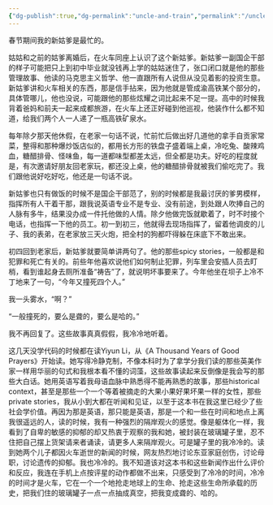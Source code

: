 ```yaml
---
{"dg-publish":true,"dg-permalink":"uncle-and-train","permalink":"/uncle-and-train/"}
---
```



春节期间我的新姑爹是最忙的。

姑姑和之前的姑爹离婚后，在火车同座上认识了这个新姑爹。新姑爹一副国企干部的样子可能把只上到初中毕业就没钱再上学的姑姑迷住了，张口闭口就是他的那些管理故事、他读的马克思主义哲学、他一直跟所有人说但从没见着影的投资生意。新姑爹讲和火车相关的东西，那是信手拈来，因为他就是管成渝高铁某个部分的，具体管哪儿，他也没说，可能跟他的那些炫耀之词比起来不足一提。高中的时候我背着爸妈和前夫一起来成都旅游，在火车上还正好碰到他巡视，他装作什么都不知道，给我们两个人一人递了一瓶高铁矿泉水。

每年除夕那天他休假，在老家一句话不说，忙前忙后做出好几道他的拿手自贡家常菜，整得和那种爆炒饭店似的，都用长方形的铁盘子盛着端上桌，冷吃兔、酸辣鸡血，糖醋排骨、怪味鱼，每一道都味型都差太远，但全都是功夫。好吃的程度就是，有次邀请好朋友回老家玩，都还没上桌，他的糖醋排骨就被我们偷吃完了。我们跟他说好吃好吃，他还是一句话不说。

新姑爹也只有做饭的时候不是国企干部范了，别的时候都是我最讨厌的爹男模样，指挥所有人干着干那，跟我说英语专业不是专业、没有前途，到处跟人吹捧自己的人脉有多牛，结果没办成一件托他做的人情。除夕他做完饭就歇着了，时不时接个电话，也指挥一下他的员工。初一到初三，他就得去现场指挥了，留着他调皮的儿子、我的表弟，在老家放三天火炮，把全村的狗都吓得躲在床底下不敢出来。

初四回到老家后，新姑爹就要简单讲两句了。他的那些spicy stories，一般都是和犯罪和死亡有关的。前些年他喜欢说他们如何制止犯罪，列车里会安插人员去盯梢，看到谁起身去厕所准备“祷告”了，就说明坏事要来了。今年他坐在坝子上冷不丁地来了一句，“今年又撞死四个人。”

我一头雾水，“啊？”

“一般撞死的，要么是聋的，要么是哈的。”

我不再回复了。这些故事真真假假，我冷冷地听着。

这几天没学代码的时候都在读Yiyun Li，从《A Thousand Years of Good Prayers》开始读。她写得冷静克制，不像本科时为了拿学分我们读的那些英美作家一样用华丽的句式和我根本看不懂的词藻，这些故事读起来反倒像是我会写的那些大白话。她用英语写着我母语血脉中熟悉得不能再熟悉的故事，那些historical context，甚至是那些一个一个等着被摘走的大果小果好果坏果一样的女性，那些private stories，我从小到大都在听闻和见证，以至于这本书在我这里已经少了些社会学价值。再因为那是英语，那只能是英语，那是一个和一些在时间和地点上离我很遥远的人，读的时候，我有一种强烈的隔岸观火的感觉。像是躯体化一样，我看到了自卑的敏感的抑郁的却又热衷于观察的我和她，被封装在玻璃罐子里，忍不住把自己摆上货架请来者诵读，请更多人来隔岸观火。可是罐子里的我冷冷的。读到她两个儿子都因火车逝世的新闻的时候，网友热烈地讨论东亚家庭创伤，讨论母职，讨论遗传的抑郁。我也冷冷的。我不知道该对这本书和这些新闻作出什么评价和反应，我连在手机上点按评星的动作都做不出来，只感受到了冷冷的时间，冷冷的时间才是火车，它在一个一个地抢走地球上的生命、抢走这些生命所承载的历史，把我们住的玻璃罐子一点一点抽成真空，把我变成聋的、哈的。